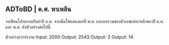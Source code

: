 ## ADToBD | ค.ศ. พาเพลิน
จงเขียนโปรแกรมรับค่าปี ค.ศ. จากนั้นให้แสดงผลปี พ.ศ.
และผลรวมของตัวเลขแต่ละหลักของปี ค.ศ. และ พ.ศ. ดังตัวอย่างต่อไปนี้

ตัวอย่างการทำงาน
Input: 2000
Output: 2543
Output: 2
Output: 14